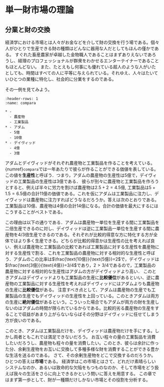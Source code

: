 # 単一財市場の理論

## 分業と財の交換

経済学における市場とは人々がお金などを介して財の交換を行う場である。個々人がひとりで生産できる財の種類はどんなに器用な人だとしてもほんの僅かである。
すぐれた畜産農家が卓越した金物職人であることはまずありえないであろうし、経理のプロフェッショナルが群衆をわかせるエンターテイナーであることもほとんどない。
また、たとえもし何事にも優れている超人のような人がいたとしても、時間はすべての人に平等に与えられている。それゆえ、人々はたいていひとつの業種に特化し、社会的に分業をするのである。

その一例を見てみよう。

```{list-table} 比較優位と絶対優位
:header-rows: 1
:name: compara

* - 
  - 農産物
  - 工業製品
* - アダム
  - 5億
  - 10億
* - デイヴィッド
  - 4億
  - 3億
```

アダムとデイヴィッドがそれぞれ農産物と工業製品を作ることを考えている。{numref}`compara`では一年あたりで彼らが作ることができる価値を表している。この値を**生産性**と呼ぼう．つまり，アダムの農産物の生産性は$5$億で，デイヴィッドの工業製品の生産性は$3$億である．
彼らが別々に農産物と工業製品を作ろうとすると、例えば半々に労力を割けば農産物は$2.5+2=4.5$億, 工業製品は$5+1.5=6.5$億の合計$11$億の価値である。これを仮にアダムは工業製品に注力し、デイヴィッドは農産物に注力すればどうなるだろうか。答えは次のとおりである。工業製品は$10$億、農産物は$4$億の合計$14$億になる。合計の価値を最大にするにはこうすることがベストである。

この理由は以下の通りである．アダムは農産物一単位を生産する間に工業製品を二倍生産できるのに対し、デイヴィッドは逆に工業製品一単位を生産する間に農産物を$4/3$倍生産できるのである。それぞれが比較的得意な方に特化する方が全体ではより多く生産できる。どちらが比較的得意かは生産性の比を考えれば良い．例えば農産物と工業製品の比較であれば工業製品に対する生産性を農産物に対する生産性で割る．これを工業製品の農産物に対する相対的な生産性と呼ぼう．アダムのこの比率は$\frac{\text{10億}}{\text{5億}}=2$で，デイヴィッドは$\frac{\text{3億}}{\text{4億}}=3/4$であり，$2>3/4$であるので，工業製品の農産物に対する相対的な生産性はアダムの方がデイヴィッドより高い．
このときアダムはデイヴィッドよりも工業製品の生産に**比較優位**があるといい、逆に農産物の工業製品に対する生産性を考えればデイヴィッドにはアダムよりも農産物の生産に**比較優位**がある。
注意すべき点として、アダムは農産物の生産でも工業製品の生産でもデイヴィッドの生産性を上回っている。このときアダムは両方の生産に**絶対優位**があるという。こういった場合でもアダムが両方の財を生産しないのはアダムの時間が限られているからである。比較的劣る農産物の生産をすることで収益があまり上がらないならばその分野はデイヴィッドに任せてしまう方が良いのである。

このとき、アダムは工業製品だけを、デイヴィッドは農産物だけを手にする。しかし両者ともこれでは満足できないだろう。
お互い程々の量の工業製品を消費したいだろうし、農産物も程々の量を消費したい。このとき、彼らは余計に作った分、余剰生産物をお互いに交換して多種多様な財を消費することができる豊かな生活を送るのである。
さて、その余剰生産物をどこで交換するのだろうか。ひとつの答えは**市場**である。
経済学はこの市場とはさて、どれだけ素晴らしいシステムなのか、あるいは致命的な欠陥をもつものなのか、そして市場をどう扱えば我々の生活をさらに向上できるかという問いに答えを用意する。
この章ではまず第一歩として、財が一種類だけしかない市場とその役割を分析する。
